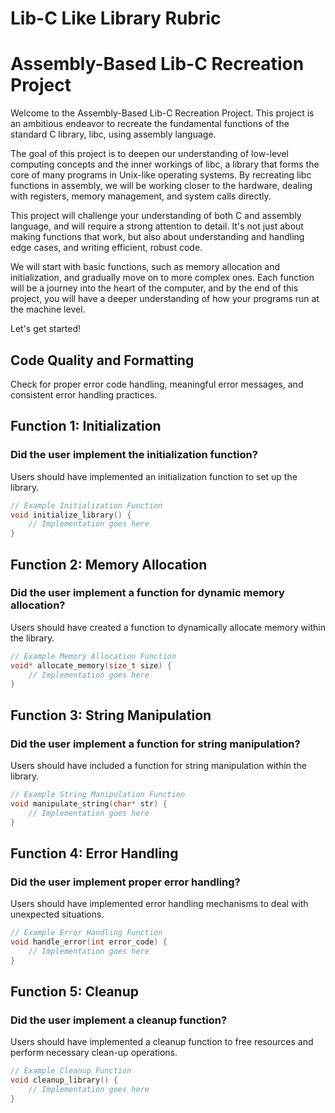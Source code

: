 # Lib-C Like Library Rubric

# Assembly-Based Lib-C Recreation Project

Welcome to the Assembly-Based Lib-C Recreation Project. This project is an ambitious endeavor to recreate the fundamental functions of the standard C library, libc, using assembly language. 

The goal of this project is to deepen our understanding of low-level computing concepts and the inner workings of libc, a library that forms the core of many programs in Unix-like operating systems. By recreating libc functions in assembly, we will be working closer to the hardware, dealing with registers, memory management, and system calls directly.

This project will challenge your understanding of both C and assembly language, and will require a strong attention to detail. It's not just about making functions that work, but also about understanding and handling edge cases, and writing efficient, robust code.

We will start with basic functions, such as memory allocation and initialization, and gradually move on to more complex ones. Each function will be a journey into the heart of the computer, and by the end of this project, you will have a deeper understanding of how your programs run at the machine level.

Let's get started!


## Code Quality and Formatting

Check for proper error code handling, meaningful error messages, and consistent error handling practices.

## Function 1: Initialization
### Did the user implement the initialization function?

Users should have implemented an initialization function to set up the library.

```c
// Example Initialization Function
void initialize_library() {
    // Implementation goes here
}
```

## Function 2: Memory Allocation

### Did the user implement a function for dynamic memory allocation?

Users should have created a function to dynamically allocate memory within the library.

```c
// Example Memory Allocation Function
void* allocate_memory(size_t size) {
    // Implementation goes here
}
```

## Function 3: String Manipulation

### Did the user implement a function for string manipulation?

Users should have included a function for string manipulation within the library.

```c
// Example String Manipulation Function
void manipulate_string(char* str) {
    // Implementation goes here
}
```

## Function 4: Error Handling

### Did the user implement proper error handling?

Users should have implemented error handling mechanisms to deal with unexpected situations.

```c
// Example Error Handling Function
void handle_error(int error_code) {
    // Implementation goes here
}
```

## Function 5: Cleanup

### Did the user implement a cleanup function?

Users should have implemented a cleanup function to free resources and perform necessary clean-up operations.

```c
// Example Cleanup Function
void cleanup_library() {
    // Implementation goes here
}
```
